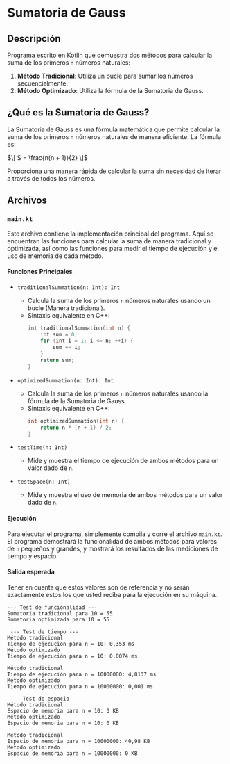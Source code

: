 # Sumatoria de Gauss

## Descripción

Programa escrito en Kotlin que demuestra dos métodos para calcular la suma de los primeros `n` números naturales:
1. **Método Tradicional**: Utiliza un bucle para sumar los números secuencialmente.
2. **Método Optimizado**: Utiliza la fórmula de la Sumatoria de Gauss.

## ¿Qué es la Sumatoria de Gauss?

La Sumatoria de Gauss es una fórmula matemática que permite calcular la suma de los primeros `n` números naturales de manera eficiente. La fórmula es:

$\[ S = \frac{n(n + 1)}{2} \]$

Proporciona una manera rápida de calcular la suma sin necesidad de iterar a través de todos los números.

## Archivos

### `main.kt`

Este archivo contiene la implementación principal del programa. Aquí se encuentran las funciones para calcular la suma de manera tradicional y optimizada, así como las funciones para medir el tiempo de ejecución y el uso de memoria de cada método.

#### Funciones Principales

- `traditionalSummation(n: Int): Int`
    - Calcula la suma de los primeros `n` números naturales usando un bucle (Manera tradicional).
    - Sintaxis equivalente en C++:
      ```cpp
      int traditionalSummation(int n) {
          int sum = 0;
          for (int i = 1; i <= n; ++i) {
              sum += i;
          }
          return sum;
      }
      ```
- `optimizedSummation(n: Int): Int`
    - Calcula la suma de los primeros `n` números naturales usando la fórmula de la Sumatoria de Gauss.
    - Sintaxis equivalente en C++:
      ```cpp
      int optimizedSummation(int n) {
          return n * (n + 1) / 2;
      }
      ```

- `testTime(n: Int)`
    - Mide y muestra el tiempo de ejecución de ambos métodos para un valor dado de `n`.

- `testSpace(n: Int)`
    - Mide y muestra el uso de memoria de ambos métodos para un valor dado de `n`.

#### Ejecución

Para ejecutar el programa, simplemente compila y corre el archivo `main.kt`. El programa demostrará la funcionalidad de ambos métodos para valores de `n` pequeños y grandes, y mostrará los resultados de las mediciones de tiempo y espacio.

#### Salida esperada

Tener en cuenta que estos valores son de referencia y no serán exactamente estos los que usted reciba para la ejecución en su máquina.

```
--- Test de funcionalidad ---
Sumatoria tradicional para 10 = 55
Sumatoria optimizada para 10 = 55

 --- Test de tiempo ---
Método tradicional
Tiempo de ejecución para n = 10: 0,353 ms
Método optimizado
Tiempo de ejecución para n = 10: 0,0074 ms

Método tradicional
Tiempo de ejecución para n = 10000000: 4,8137 ms
Método optimizado
Tiempo de ejecución para n = 10000000: 0,001 ms

 --- Test de espacio ---
Método tradicional
Espacio de memoria para n = 10: 0 KB
Método optimizado
Espacio de memoria para n = 10: 0 KB

Método tradicional
Espacio de memoria para n = 10000000: 40,98 KB
Método optimizado
Espacio de memoria para n = 10000000: 0 KB
```
